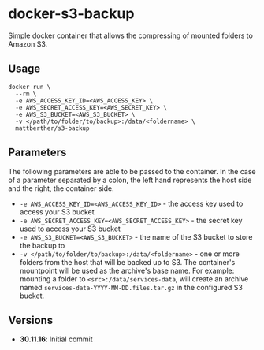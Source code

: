 # docker-s3-backup

Simple docker container that allows the compressing of mounted folders to Amazon S3.

## Usage

```
docker run \
  --rm \
  -e AWS_ACCESS_KEY_ID=<AWS_ACCESS_KEY> \
  -e AWS_SECRET_ACCESS_KEY=<AWS_SECRET_KEY> \
  -e AWS_S3_BUCKET=<AWS_S3_BUCKET> \
  -v </path/to/folder/to/backup>:/data/<foldername> \
  mattberther/s3-backup
```

## Parameters
The following parameters are able to be passed to the container. In the case of a parameter separated by a colon, the left hand represents the host side and the right, the container side.

* `-e AWS_ACCESS_KEY_ID=<AWS_ACCESS_KEY_ID>` - the access key used to access your S3 bucket
* `-e AWS_SECRET_ACCESS_KEY=<AWS_SECRET_ACCESS_KEY>` - the secret key used to access your S3 bucket
* `-e AWS_S3_BUCKET=<AWS_S3_BUCKET>` - the name of the S3 bucket to store the backup to
* `-v </path/to/folder/to/backup>:/data/<foldername>` - one or more folders from the host that will be backed up to S3. The container's mountpoint will be used as the archive's base name. For example: mounting a folder to `<src>:/data/services-data`, will create an archive named `services-data-YYYY-MM-DD.files.tar.gz` in the configured S3 bucket.

## Versions
* **30.11.16**: Initial commit
